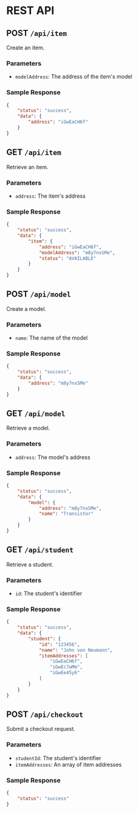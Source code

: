 # REST API

## POST `/api/item`

Create an item.

### Parameters

* `modelAddress`: The address of the item's model

### Sample Response

```json
{
    "status": "success",
    "data": {
        "address": "iGwEaCH6f"
    }
}
```

## GET `/api/item`

Retrieve an item.

### Parameters

* `address`: The item's address

### Sample Response

```json
{
    "status": "success",
    "data": {
        "item": {
            "address": "iGwEaCH6f",
            "modelAddress": "m8y7nxSMe",
            "status": "AVAILABLE"
        }
    }
}
```

## POST `/api/model`

Create a model.

### Parameters

* `name`: The name of the model

### Sample Response

```json
{
    "status": "success",
    "data": {
        "address": "m8y7nxSMe"
    }
}
```

## GET `/api/model`

Retrieve a model.

### Parameters

* `address`: The model's address

### Sample Response

```json
{
    "status": "success",
    "data": {
        "model": {
            "address": "m8y7nxSMe",
            "name": "Transistor"
        }
    }
}
```

## GET `/api/student`

Retrieve a student.

### Parameters

* `id`: The student's identifier

### Sample Response

```json
{
    "status": "success",
    "data": {
        "student": {
            "id": "123456",
            "name": "John von Neumann",
            "itemAddresses": [
                "iGwEaCH6f",
                "iGwEc7wMm",
                "iGwEe45y6"
            ]
        }
    }
}
```

## POST `/api/checkout`

Submit a checkout request.

### Parameters

* `studentId`: The student's identifier
* `itemAddresses`: An array of item addresses

### Sample Response

```json
{
    "status": "success"
}
```
